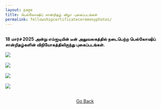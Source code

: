 ```yaml
---
layout: page
title: பெல்லோஷிப் சான்றிதழ் விழா புகைப்படங்கள்
permalink: fellowshipcertificateceremonyphotos/
---
```


<br>
<strong>18 மார்ச் 2025 அன்று எம்ஐடியின் டீன் அலுவலகத்தில் நடைபெற்ற பெல்லோஷிப் சான்றிதழ்களின் விநியோகத்திலிருந்து புகைப்படங்கள்.</strong>
<br>

![](../assets/images/fellowship_certificates_01.jpg)
<br> &nbsp;
<br> ![](../assets/images/fellowship_certificates_02.jpg)
<br> &nbsp;
<br> ![](../assets/images/fellowship_certificates_03.jpg)
<br> &nbsp;
<br> ![](../assets/images/fellowship_certificates_04.jpg)
<br> &nbsp;

<p style="text-align: center;"><a href="#" onClick="history.go(-1)">Go Back</a></p>
